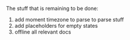 The stuff that is remaining to be done:
1. add moment timezone to parse to parse stuff
2. add placeholders for empty states
3. offline all relevant docs

